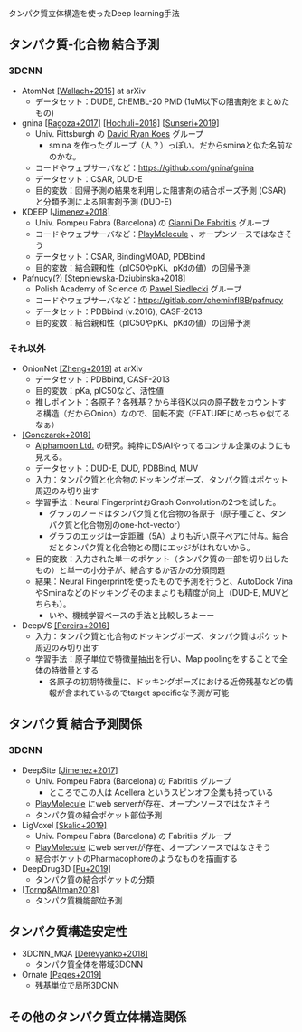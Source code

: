 タンパク質立体構造を使ったDeep learning手法

## タンパク質-化合物 結合予測

### 3DCNN
* AtomNet [[Wallach+2015]](https://arxiv.org/abs/1510.02855) at arXiv
  * データセット：DUDE, ChEMBL-20 PMD (1uM以下の阻害剤をまとめたもの)
* gnina [[Ragoza+2017]](https://pubs.acs.org/doi/abs/10.1021%2Facs.jcim.6b00740) [[Hochuli+2018]](https://www.sciencedirect.com/science/article/pii/S1093326318301670) [[Sunseri+2019]](https://link.springer.com/article/10.1007/s10822-018-0133-y)
  * Univ. Pittsburgh の [David Ryan Koes](http://bits.csb.pitt.edu/) グループ
    * smina を作ったグループ（人？）っぽい。だからsminaと似た名前なのかな。
  * コードやウェブサーバなど：https://github.com/gnina/gnina
  * データセット：CSAR, DUD-E
  * 目的変数：回帰予測の結果を利用した阻害剤の結合ポーズ予測 (CSAR) と分類予測による阻害剤予測 (DUD-E) 
* KDEEP [[Jimenez+2018]](https://pubs.acs.org/doi/10.1021/acs.jcim.7b00650)
  * Univ. Pompeu Fabra (Barcelona) の [Gianni De Fabritiis](http://www.compscience.org/) グループ
  * コードやウェブサーバなど：[PlayMolecule](https://playmolecule.org/) 、オープンソースではなさそう
  * データセット：CSAR, BindingMOAD, PDBbind
  * 目的変数：結合親和性（pIC50やpKi、pKdの値）の回帰予測
* Pafnucy(?) [[Stepniewska-Dziubinska+2018]](https://academic.oup.com/bioinformatics/article/34/21/3666/4994792)
  * Polish Academy of Science の [Pawel Siedlecki](https://cheminfibb.github.io/) グループ
  * コードやウェブサーバなど：https://gitlab.com/cheminfIBB/pafnucy
  * データセット：PDBbind (v.2016), CASF-2013
  * 目的変数：結合親和性（pIC50やpKi、pKdの値）の回帰予測

<!--
* NAME [[AUTHOR YEAR]](ADDRESS) at JOURNAL NAME
  * INSTITUTE NAME の PRINCIPAL INVESTIGATOR グループ
  * コードやウェブサーバなど：存在すればアドレスを記述
  * データセット：
  * 目的変数：
  * 推しポイント（あれば）
-->

### それ以外
* OnionNet [[Zheng+2019]](https://arxiv.org/abs/1906.02418) at arXiv
  * データセット：PDBbind, CASF-2013
  * 目的変数：pKa, pIC50など、活性値
  * 推しポイント：各原子？各残基？から半径K以内の原子数をカウントする構造（だからOnion）なので、回転不変（FEATUREにめっちゃ似てるなぁ）
* [[Gonczarek+2018]](https://www.sciencedirect.com/science/article/pii/S0010482517302974)
  * [Alphamoon Ltd.](https://alphamoon.ai/) の研究。純粋にDS/AIやってるコンサル企業のようにも見える。
  * データセット：DUD-E, DUD, PDBBind, MUV
  * 入力：タンパク質と化合物のドッキングポーズ、タンパク質はポケット周辺のみ切り出す
  * 学習手法：Neural FingerprintおGraph Convolutionの2つを試した。
    * グラフのノードはタンパク質と化合物の各原子（原子種ごと、タンパク質と化合物別のone-hot-vector）
    * グラフのエッジは一定距離（5A）よりも近い原子ペアに付与。結合だとタンパク質と化合物との間にエッジがはれないから。
  * 目的変数：入力された単一のポケット（タンパク質の一部を切り出したもの）と単一の小分子が、結合するか否かの分類問題
  * 結果：Neural Fingerprintを使ったもので予測を行うと、AutoDock VinaやSminaなどのドッキングそのままよりも精度が向上（DUD-E, MUVどちらも）。
    * いや、機械学習ベースの手法と比較しろよーー
* DeepVS [[Pereira+2016]](https://pubs.acs.org/doi/abs/10.1021/acs.jcim.6b00355)
  * 入力：タンパク質と化合物のドッキングポーズ、タンパク質はポケット周辺のみ切り出す
  * 学習手法：原子単位で特徴量抽出を行い、Map poolingをすることで全体の特徴量とする
    * 各原子の初期特徴量に、ドッキングポーズにおける近傍残基などの情報が含まれているのでtarget specificな予測が可能

## タンパク質 結合予測関係

### 3DCNN
* DeepSite [[Jimenez+2017]](https://academic.oup.com/bioinformatics/article/33/19/3036/3859178)
  * Univ. Pompeu Fabra (Barcelona) の Fabritiis グループ
    * ところでこの人は Acellera というスピンオフ企業も持っている
  * [PlayMolecule](https://playmolecule.org/) にweb serverが存在、オープンソースではなさそう
  * タンパク質の結合ポケット部位予測
* LigVoxel [[Skalic+2019]](https://academic.oup.com/bioinformatics/article/35/2/243/5050023)
  * Univ. Pompeu Fabra (Barcelona) の Fabritiis グループ
  * [PlayMolecule](https://playmolecule.org/) にweb serverが存在、オープンソースではなさそう
  * 結合ポケットのPharmacophoreのようなものを描画する
* DeepDrug3D [[Pu+2019]](https://journals.plos.org/ploscompbiol/article?id=10.1371/journal.pcbi.1006718)
  * タンパク質の結合ポケットの分類 
* [[Torng&Altman2018]](https://academic.oup.com/bioinformatics/article/35/9/1503/5104336)
  * タンパク質機能部位予測

## タンパク質構造安定性

* 3DCNN_MQA [[Derevyanko+2018]](https://academic.oup.com/bioinformatics/article/34/23/4046/5040325)
  * タンパク質全体を帯域3DCNN
* Ornate [[Pages+2019]](http://dx.doi.org/10.1093/bioinformatics/btz122)
  * 残基単位で局所3DCNN
  
## その他のタンパク質立体構造関係


